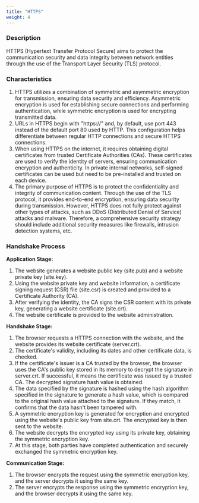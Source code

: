 ```yaml
---
title: "HTTPS"
weight: 4
---
```


### **Description**

HTTPS (Hypertext Transfer Protocol Secure) aims to protect the communication security and data integrity between network entities through the use of the Transport Layer Security (TLS) protocol.

### **Characteristics**

1. HTTPS utilizes a combination of symmetric and asymmetric encryption for transmission, ensuring data security and efficiency. Asymmetric encryption is used for establishing secure connections and performing authentication, while symmetric encryption is used for encrypting transmitted data.
2. URLs in HTTPS begin with "https://" and, by default, use port 443 instead of the default port 80 used by HTTP. This configuration helps differentiate between regular HTTP connections and secure HTTPS connections.
3. When using HTTPS on the internet, it requires obtaining digital certificates from trusted Certificate Authorities (CAs). These certificates are used to verify the identity of servers, ensuring communication encryption and authenticity. In private internal networks, self-signed certificates can be used but need to be pre-installed and trusted on each device.
4. The primary purpose of HTTPS is to protect the confidentiality and integrity of communication content. Through the use of the TLS protocol, it provides end-to-end encryption, ensuring data security during transmission. However, HTTPS does not fully protect against other types of attacks, such as DDoS (Distributed Denial of Service) attacks and malware. Therefore, a comprehensive security strategy should include additional security measures like firewalls, intrusion detection systems, etc.

### **Handshake Process**

**Application Stage:**

1. The website generates a website public key (site.pub) and a website private key (site.key).
2. Using the website private key and website information, a certificate signing request (CSR) file (site.csr) is created and provided to a Certificate Authority (CA).
3. After verifying the identity, the CA signs the CSR content with its private key, generating a website certificate (site.crt).
4. The website certificate is provided to the website administration.

**Handshake Stage:**

1. The browser requests a HTTPS connection with the website, and the website provides its website certificate (server.crt).
2. The certificate's validity, including its dates and other certificate data, is checked.
3. If the certificate's issuer is a CA trusted by the browser, the browser uses the CA's public key stored in its memory to decrypt the signature in server.crt. If successful, it means the certificate was issued by a trusted CA. The decrypted signature hash value is obtained.
4. The data specified by the signature is hashed using the hash algorithm specified in the signature to generate a hash value, which is compared to the original hash value attached to the signature. If they match, it confirms that the data hasn't been tampered with.
5. A symmetric encryption key is generated for encryption and encrypted using the website's public key from site.crt. The encrypted key is then sent to the website.
6. The website decrypts the encrypted key using its private key, obtaining the symmetric encryption key.
7. At this stage, both parties have completed authentication and securely exchanged the symmetric encryption key.

**Communication Stage:**

1. The browser encrypts the request using the symmetric encryption key, and the server decrypts it using the same key.
2. The server encrypts the response using the symmetric encryption key, and the browser decrypts it using the same key.